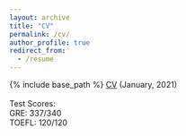 ```yaml
---
layout: archive
title: "CV"
permalink: /cv/
author_profile: true
redirect_from:
  - /resume
---
```


{% include base_path %}
<a href="https://dimplekochar.github.io/files/CV_Dimple_Kochar.pdf">CV</a> (January, 2021) <br>
<br>
Test Scores: <br>
GRE: 337/340 <br>
TOEFL: 120/120

 
